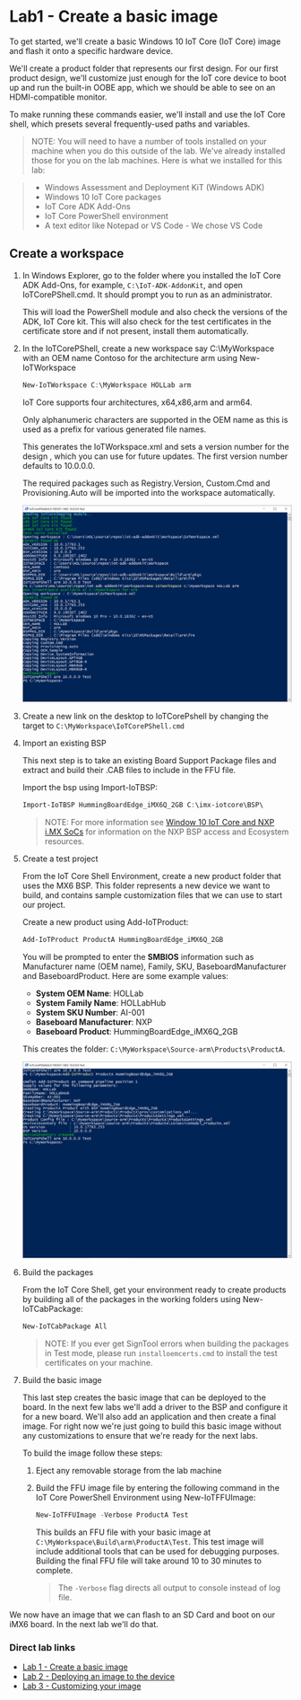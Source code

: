 # Lab1 - Create a basic image

To get started, we'll create a basic Windows 10 IoT Core (IoT Core) image and flash it onto a specific hardware device.

We'll create a product folder that represents our first design. For our first product design, we'll customize just enough for the IoT core device to boot up and run the built-in OOBE app, which we should be able to see on an HDMI-compatible monitor.

To make running these commands easier, we'll install and use the IoT Core shell, which presets several frequently-used paths and variables.

> NOTE: You will need to have a number of tools installed on your machine when you do this outside of the lab. We've already installed those for you on the lab machines. Here is what we installed for this lab:

>- Windows Assessment and Deployment KiT (Windows ADK)
>- Windows 10 IoT Core packages
>- IoT Core ADK Add-Ons
>- IoT Core PowerShell environment
>- A text editor like Notepad or VS Code - We chose VS Code

## Create a workspace

1. In Windows Explorer, go to the folder where you installed the IoT Core ADK Add-Ons, for example, `C:\IoT-ADK-AddonKit`, and open IoTCorePShell.cmd. It should prompt you to run as an administrator.

   This will load the PowerShell module and also check the versions of the ADK, IoT Core kit. This will also check for the test certificates in the certificate store and if not present, install them automatically.

2. In the IoTCorePShell, create a new workspace say C:\MyWorkspace with an OEM name Contoso for the architecture arm using New-IoTWorkspace

   ```powershell
   New-IoTWorkspace C:\MyWorkspace HOLLab arm
   ```
   
   IoT Core supports four architectures, x64,x86,arm and arm64.
   
   Only alphanumeric characters are supported in the OEM name as this is used as a prefix for various generated file names.
   
   This generates the IoTWorkspace.xml and sets a version number for the design , which you can use for future updates. The first version number defaults to 10.0.0.0. 

   The required packages such as Registry.Version, Custom.Cmd and Provisioning.Auto will be imported into the workspace automatically.

   ![Provisioning the workspace](iotcorepshell1.png)

2. Create a new link on the desktop to IoTCorePshell by changing the target to `C:\MyWorkspace\IoTCorePShell.cmd`

3. Import an existing BSP

   This next step is to take an existing Board Support Package files and extract and build their .CAB files to include in the FFU file. 
   
   Import the bsp using Import-IoTBSP:

   ```powershell
   Import-IoTBSP HummingBoardEdge_iMX6Q_2GB C:\imx-iotcore\BSP\
   ```

   >NOTE: For more information see [Window 10 IoT Core and NXP i.MX SoCs](https://docs.microsoft.com/windows/iot-core/learn-about-hardware/iotnxp) for information on the NXP BSP access and Ecosystem resources.

4. Create a test project

   From the IoT Core Shell Environment, create a new product folder that uses the MX6 BSP. This folder represents a new device we want to build, and contains sample customization files that we can use to start our project. 
   
   Create a new product using Add-IoTProduct:

   ```powershell
   Add-IoTProduct ProductA HummingBoardEdge_iMX6Q_2GB
   ```

   You will be prompted to enter the **SMBIOS** information such as Manufacturer name (OEM name), Family, SKU, BaseboardManufacturer and BaseboardProduct. Here are some example values:

   - **System OEM Name**: HOLLab
   - **System Family Name**: HOLLabHub
   - **System SKU Number**: AI-001
   - **Baseboard Manufacturer**: NXP
   - **Baseboard Product**: HummingBoardEdge_iMX6Q_2GB
     
   This creates the folder: `C:\MyWorkspace\Source-arm\Products\ProductA`.

   ![Creating a new product](iotcorepshell2.png)

5. Build the packages

   From the IoT Core Shell, get your environment ready to create products by building all of the packages in the working folders using New-IoTCabPackage:

   ```powershell
   New-IoTCabPackage All
   ```

   >NOTE: If you ever get SignTool errors when building the packages in Test mode, please run `installoemcerts.cmd` to install the test certificates on your machine.

6. Build the basic image

   This last step creates the basic image that can be deployed to the board. In the next few labs we'll add a driver to the BSP and configure it for a new board. We'll also add an application and then create a final image. For right now we're just going to build this basic image without any customizations to ensure that we're ready for the next labs.

   To build the image follow these steps:

   1. Eject any removable storage from the lab machine
   2. Build the FFU image file by entering the following command in the IoT Core PowerShell Environment using New-IoTFFUImage:
      
      ```powershell
      New-IoTFFUImage -Verbose ProductA Test
      ```

      This builds an FFU file with your basic image at `C:\MyWorkspace\Build\arm\ProductA\Test`. This test image will include additional tools that can be used for debugging purposes. Building the final FFU file will take around 10 to 30 minutes to complete.
      
      > The `-Verbose` flag directs all output to console instead of log file.

We now have an image that we can flash to an SD Card and boot on our iMX6 board. In the next lab we'll do that.

### Direct lab links
- [Lab 1 - Create a basic image](https://github.com/TGoodhew/DenverHOL/blob/master/Labs/Lab1.md)
- [Lab 2 - Deploying an image to the device](https://github.com/TGoodhew/DenverHOL/blob/master/Labs/Lab2.md)
- [Lab 3 - Customizing your image](https://github.com/TGoodhew/DenverHOL/blob/master/Labs/Lab3.md)
